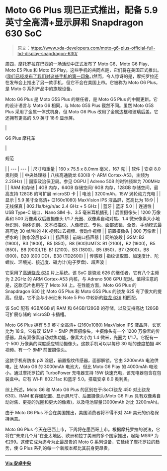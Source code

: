 # Moto G6 Plus 现已正式推出，配备 5.9 英寸全高清+显示屏和 Snapdragon 630 SoC

> 原文：<https://www.xda-developers.com/moto-g6-plus-official-full-hd-display-snapdragon-630/>

周四，摩托罗拉在巴西的一场活动中正式发布了 Moto G6、Moto G6 Play、Moto E5 Plus 和 Moto E5 Play。这些手机的共同点是，它们将在美国正式推出。([我们已经发布了我们对这些手机的第一印象](https://www.xda-developers.com/moto-g6-play-moto-e5-play-hands-on/)。)然而，令人惊讶的是，摩托罗拉还在发布会上推出了另一款手机，但它不会在美国上市。它被称为 Moto G6 Plus，是 Moto G 系列产品中的旗舰设备。

Moto G6 Plus 是 Moto G5S Plus 的继任者，是 Moto G5 Plus 的中期更新。它的设计语言与 Moto G6 相同，与 Moto G5S Plus 截然不同。虽然 Moto G5S Plus 采用了金属一体式机身，但 Moto G6 Plus 改用了金属边框和玻璃后盖。它还拥有更高的 5.9 英寸 18:9 显示屏。

| 

G6 Plus 摩托车

 | 

规范

 |
| --- | --- |
| 尺寸和重量 | 160 x 75.5 x 8.0mm 毫米，167 克 |
| 软件 | 安卓 8.0 奥利奥 |
| 中央处理器 | 八核高通骁龙 630(8 个 ARM Cortex-A53，主频为 2.2GHz) |
| 国家政治保卫局。参见 OGPU | Adreno 508 的时钟频率为 700MHz |
| RAM 和存储 | 4GB 内存，64GB 存储空间/ 6GB 内存，128GB 存储空间，最高支持 128GB 的可扩展 microSD 卡 |
| 电池 | 3200mAh，15W 涡轮动力充电 |
| 显示 | 5.9 英寸全高清+ (2160x1080) MaxVision IPS 液晶屏，宽高比为 18:9 |
| 无线保真 | 802.11a/b/g/n/ac 2.4 GHz + 5 GHz |
| 蓝牙 | 蓝牙 5.0 |
| 连通性 | USB Type-C 端口、Nano SIM 卡、3.5 毫米耳机插孔 |
| 后置摄像头 | 1200 万像素和 500 万像素双后置摄像头 f/1.7 光圈、双像素自动对焦、1.4 微米像素大小地标识别、物体识别、文本扫描仪、人像模式、专色、面部滤镜、全景、手动模式最高可达 30 帧/秒的 4K 视频过去视频、慢动作视频 |
| 前置摄像头 | 800 万像素 |
| 拒水的 | 防水涂层(p2i) |
| 扬声器 | 前端口扬声器 |
| 网络波段 | GSM: B2 (1900)，B3 (1800)，B5 (850)，B8 (900)UMTS: B1 (2100)，B2 (1900)，B5 (850)，B8 (900)LTE: B1 (2100)，B3 (1800)，B5 (850)，B7 (2600)，B8 (900)，B20 (800 DD)，B38 (TD2600) |
| 传感器 | 指纹读取器、加速度计、陀螺仪、环境光、接近度、磁力计(电子罗盘)、超声波 |

它采用了[高通骁龙 630](https://www.xda-developers.com/qualcomm-unveils-snapdragon-660-and-snapdragon-630-two-upper-mid-tier-socs/) 片上系统。该 SoC 是骁龙 626 的继任者，它有八个主频为 2.2GHz 的 ARM Cortex-A53 内核，与 Adreno 508 GPU 配对。值得注意的是，这款芯片也用在了 Moto X4 上。在性能方面，Moto G6 Plus 的 Snapdragon 630 比 Moto G5 Plus 和 Moto G5S Plus 的骁龙 625 有了很大的提高。但是，它不会与小米红米 Note 5 Pro 中较新的[骁龙 636](https://www.xda-developers.com/qualcomm-snapdragon-636-kryo-260-cpu/) 相匹配。

该 SoC 配有 4GB/6GB 的 RAM 和 64GB/128GB 的存储，以及支持高达 128GB 可扩展存储的 microSD 卡插槽。

Moto G6 Plus 拥有 5.9 英寸全高清+ (2160x1080) MaxVision IPS 液晶屏，长宽比为 18:9。它有双 12MP + 5MP 后置摄像头。主摄像头有一个 1200 万像素的传感器，具有双像素自动对焦功能，像素大小为 1.4 微米，光圈为 f/1.7。它配有一个 500 万像素的深度感应辅助摄像头。这款手机可以以每秒 30 帧的速度拍摄 4K 视频。有一个 8MP 前置摄像头。

这款手机有防水 p2i 涂层，前置指纹传感器，面部解锁。它由 3200mAh 电池供电，比 Moto G6 的 3000mAh 电池大，但比 Moto G6 Play 的 4000mAh 电池小。通过摩托罗拉的 TurboPower 充电器支持 15W 快速充电，该充电器包含在包装盒中。它有 Wi-Fi 802.11ac 和蓝牙 5.0。搭载安卓 8.0 奥利奥。

综上所述，Moto G6 和 Moto G6 Plus 的区别在于:SoC(骁龙 450 对比骁龙 630)、RAM 和存储配置、显示屏尺寸、后置摄像头(Moto G6 Plus 具有双像素自动对焦、更亮的光圈和更大的像素)，以及电池容量(3000mAh 对比 3200mAh)。

由于 Moto G6 Plus 不会在美国推出，美国消费者将不得不对 249 美元的价格保持满意。

Moto G6 Plus 今天在巴西上市，下周将在墨西哥上市。根据摩托罗拉的说法，它将在“未来几个月”在亚太地区、欧洲和拉丁美洲的多个国家推出，起始 MSRP 为€299。这使它成为迄今为止最昂贵的 Moto G 系列设备，它延续了摩托罗拉的趋势，使 G Plus 系列的每一个新版本都比其前身更昂贵。

* * *

[**Via:安卓中央**](https://www.androidcentral.com/moto-g6-specs)